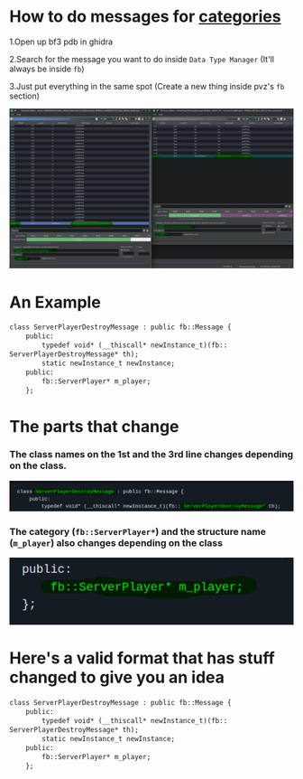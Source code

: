 # How to do messages for [categories](https://github.com/Twig6943/ProjectOutlawn/blob/main/GhidraNotes/BreeMsgs/Categories.h)

1.Open up bf3 pdb in ghidra

2.Search for the message you want to do inside `Data Type Manager` (It'll always be inside `fb`)

3.Just put everything in the same spot (Create a new thing inside pvz's `fb` section)

<img src="/GhidraNotes/Images/Structure.png">

# An Example
```
class ServerPlayerDestroyMessage : public fb::Message {
    public:
        typedef void* (__thiscall* newInstance_t)(fb:: ServerPlayerDestroyMessage* th);
        static newInstance_t newInstance;
    public:
        fb::ServerPlayer* m_player;
    };
```

# The parts that change

### The class names on the 1st and the 3rd line changes depending on the class.

<img src="/GhidraNotes/Images/Classes.png" width="600"/>

### The category (`fb::ServerPlayer*`) and the structure name (`m_player`) also changes depending on the class

<img src="/GhidraNotes/Images/Category.png" width="600"/>

# Here's a valid format that has stuff changed to give you an idea

```
class ServerPlayerDestroyMessage : public fb::Message { 
    public:
        typedef void* (__thiscall* newInstance_t)(fb:: ServerPlayerDestroyMessage* th);
        static newInstance_t newInstance;
    public:
        fb::ServerPlayer* m_player;
    };
```
